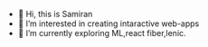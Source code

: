 - 👋 Hi, this is Samiran
- 👀 I’m interested in creating intaractive web-apps
- 🌱 I’m currently exploring ML,react fiber,lenic.
<!---
samiran634/samiran634 is a ✨ special ✨ repository because its `README.md` (this file) appears on your GitHub profile.
You can click the Preview link to take a look at your changes.
--->
